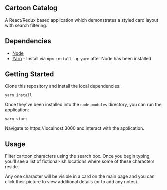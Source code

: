 ## Cartoon Catalog

A React/Redux based application which demonstrates a styled card layout with search filtering.

## Dependencies

* [Node](https://nodejs.org/en/)
* [Yarn](https://yarnpkg.com) - Install via `npm install -g yarn` after Node has been installed

## Getting Started

Clone this repository and install the local dependencies:

```
yarn install
```

Once they've been installed into the `node_modules` directory, you can run the application:

```
yarn start
```

Navigate to https://localhost:3000 and interact with the application.

## Usage

Filter cartoon characters using the search box. Once you begin typing, you'll see a list of fictional-ish locations where some of these characters reside.

Any one character will be visible in a card on the main page and you can click their picture to view additional details (or to add any notes).
